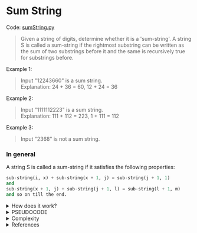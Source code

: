 # Sum String

Code: [sumString.py](sumString.py)

> Given a string of digits, determine whether it is a 'sum-string'. A string S is called a sum-string if the rightmost substring can be written as the sum of two substrings before it and the same is recursively true for substrings before.

Example 1: 
> Input "12243660" is a sum string.<br>
> Explanation: 24 + 36 = 60, 12 + 24 = 36

Example 2: 
> Input "1111112223" is a sum string.<br>
> Explanation: 111 + 112 = 223, 1 + 111 = 112

Example 3:
> Input "2368" is not a sum string.

### In general
A string S is called a sum-string if it satisfies the following properties:

```python
sub-string(i, x) + sub-string(x + 1, j) = sub-string(j + 1, 1)
and
sub-string(x + 1, j) + sub-string(j + 1, l) = sub-string(l + 1, m)
and so on till the end.
```

<details>
<summary>How does it work?</summary>

From the examples above, we can see that our decision depends on the first two chosen numbers. So we choose all possible first two numbers for a given string. Then for every chosen two numbers, we check whether it is sum-string or not?

So the approach is very simple. We generate all possible first two numbers using two substrings s1 and s2 using two loops. Then we check whether it is possible to make the number s3 = (s1 + s2) or not. If we can make s3 then we recursively check for s2 + s3 and so on.

</details>

<details>
<summary>PSEUDOCODE</summary>

```python
function checkSubstring(str):
    A function receives a string as a parameter 'str'.
    It calculates the length of the string and stores it in the variable 'n'.
    It iterates from 1 to n, using the variable 'i'.
        It iterates from 1 to n-i, using the variable 'j'.
            If checksum(str, beg, i, j) is satisfied, where beg is the start (0),
                It returns true.
    It returns false.
```

```python
function checksum(str):
function processSubstring(inputStr, startIndex, length1, length2):
    s1 = substring of inputStr from startIndex to (startIndex + length1)
    s2 = substring of inputStr from (startIndex + length1) to (startIndex + length1 + length2)
    s3 = sum s1 and s2
    s3_len = length of s3

    if s3_len > (length of inputStr - length1 - length2):
        return false

    if s3 equals substring of inputStr from (startIndex + length1 + length2) to (startIndex + length1 + length2 + s3_len):
        if end of string is reached:
            return true
        else:
            return processSubstring(inputStr, (startIndex + length1), length2, s3_len)

    return false
```

</details>

<details>
<summary>Complexity</summary>

Time Complexity: $O(n^3)$, where n is the length of the string.

Auxiliary Space: $O(n)$, where n is the length of the string.

</details>

<details>
<summary>References</summary>

1. [geekforgeeks](https://www.geeksforgeeks.org/check-given-string-sum-string/?ref=lbp)

</details>